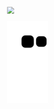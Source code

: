  <!-- <a href="https://www.facebook.com/profile.php?id=100011371610603" target="_blank"><img src="https://img.shields.io/badge/Facebook-1877F2?style=for-the-badge&logo=facebook&logoColor=white" target="blank"></a> -->

<a href="https://www.linkedin.com/in/thiago-zappiello/" target="_blank"><img src="https://img.shields.io/badge/-LinkedIn-%230077B5?style=for-the-badge&logo=linkedin&logoColor=white" target="_blank"></a> 

 ![Snake animation](https://github.com/TZappiello/TZappiello/blob/output/github-contribution-grid-snake.svg)

</div>
<!-- TZappiello
/
